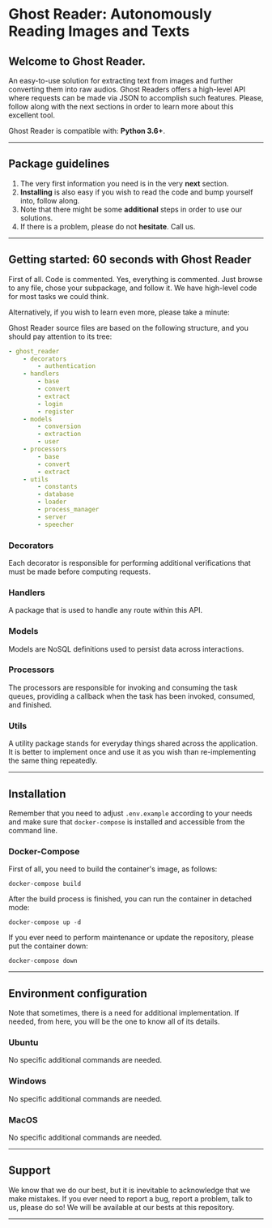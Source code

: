 # Ghost Reader: Autonomously Reading Images and Texts

## Welcome to Ghost Reader.

An easy-to-use solution for extracting text from images and further converting them into raw audios. Ghost Readers offers a high-level API where requests can be made via JSON to accomplish such features. Please, follow along with the next sections in order to learn more about this excellent tool.

Ghost Reader is compatible with: **Python 3.6+**.

---

## Package guidelines

1. The very first information you need is in the very **next** section.
2. **Installing** is also easy if you wish to read the code and bump yourself into, follow along.
3. Note that there might be some **additional** steps in order to use our solutions.
4. If there is a problem, please do not **hesitate**. Call us.

---

## Getting started: 60 seconds with Ghost Reader

First of all. Code is commented. Yes, everything is commented. Just browse to any file, chose your subpackage, and follow it. We have high-level code for most tasks we could think.

Alternatively, if you wish to learn even more, please take a minute:

Ghost Reader source files are based on the following structure, and you should pay attention to its tree:

```yaml
- ghost_reader
    - decorators
        - authentication
    - handlers
        - base
        - convert
        - extract
        - login
        - register
    - models
        - conversion
        - extraction
        - user
    - processors
        - base
        - convert
        - extract
    - utils
        - constants
        - database
        - loader
        - process_manager
        - server
        - speecher
```

### Decorators

Each decorator is responsible for performing additional verifications that must be made before computing requests.

### Handlers

A package that is used to handle any route within this API.

### Models

Models are NoSQL definitions used to persist data across interactions.

### Processors

The processors are responsible for invoking and consuming the task queues, providing a callback when the task has been invoked, consumed, and finished.

### Utils

A utility package stands for everyday things shared across the application. It is better to implement once and use it as you wish than re-implementing the same thing repeatedly.

---

## Installation

Remember that you need to adjust `.env.example` according to your needs and make sure that `docker-compose` is installed and accessible from the command line.

### Docker-Compose

First of all, you need to build the container's image, as follows:

```
docker-compose build
```

After the build process is finished, you can run the container in detached mode:

```
docker-compose up -d
```

If you ever need to perform maintenance or update the repository, please put the container down:

```
docker-compose down
```

---

## Environment configuration

Note that sometimes, there is a need for additional implementation. If needed, from here, you will be the one to know all of its details.

### Ubuntu

No specific additional commands are needed.

### Windows

No specific additional commands are needed.

### MacOS

No specific additional commands are needed.

---

## Support

We know that we do our best, but it is inevitable to acknowledge that we make mistakes. If you ever need to report a bug, report a problem, talk to us, please do so! We will be available at our bests at this repository.

---
